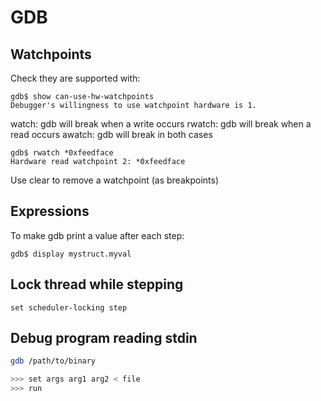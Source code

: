 # GDB

## Watchpoints

Check they are supported with:

```
gdb$ show can-use-hw-watchpoints
Debugger's willingness to use watchpoint hardware is 1.
```

watch: gdb will break when a write occurs
rwatch: gdb will break when a read occurs
awatch: gdb will break in both cases

```
gdb$ rwatch *0xfeedface
Hardware read watchpoint 2: *0xfeedface
```

Use clear to remove a watchpoint (as breakpoints)


## Expressions

To make gdb print a value after each step:

```
gdb$ display mystruct.myval
```


## Lock thread while stepping

```
set scheduler-locking step
```


## Debug program reading stdin

```sh
gdb /path/to/binary

>>> set args arg1 arg2 < file
>>> run

```
